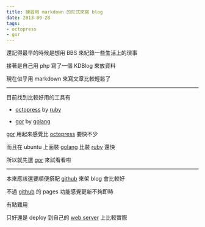 ```yaml
---
title: 練習用 markdown 的形式來寫 blog
date: 2013-09-28
tags:
- octopress
- gor
---
```


[tsaikd]: http://www.tsaikd.org/
[octopress]: http://octopress.org/
[gor]: https://github.com/wendal/gor/
[ruby]: https://www.ruby-lang.org/
[golang]: http://golang.org/
[github]: https://github.com/

還記得最早的時候是想用 BBS 來紀錄一些生活上的瑣事

接著是自己用 php 寫了一個 KDBlog 來放資料

現在似乎用 markdown 來寫文章比較輕鬆了

---

目前找到比較好用的工具有

- [octopress][] by [ruby][]

- [gor][] by [golang][]

[gor][] 用起來感覺比 [octopress][] 要快不少

而且在 ubuntu 上面裝 [golang][] 比裝 [ruby][] 還快

所以就先選 [gor][] 來試看看啦

---

本來應該還要順便搭配 [github][] 來架 blog 會比較好

不過 [github][] 的 pages 功能感覺更新不夠即時

有點難用

只好還是 deploy 到自己的 [web server][tsaikd] 上比較實際
